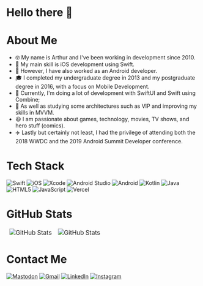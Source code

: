 # Hello there 👋

# About Me
- 🤓 My name is Arthur and I've been working in development since 2010.
- 🍎 My main skill is iOS development using Swift.
- 🤖 However, I have also worked as an Android developer.
- 🎓 I completed my undergraduate degree in 2013 and my postgraduate degree in 2016, with a focus on Mobile Development.
- 🎒 Currently, I'm doing a lot of development with SwiftUI and Swift using Combine;
- 🏫 As well as studying some architectures such as VIP and improving my skills in MVVM.
- 😃 I am passionate about games, technology, movies, TV shows, and hero stuff (comics).
- ✈️ Lastly but certainly not least, I had the privilege of attending both the 2018 WWDC and the 2019 Android Summit Developer conference.

# Tech Stack
![Swift](https://img.shields.io/badge/swift-F54A2A?style=for-the-badge&logo=swift&logoColor=white) ![iOS](https://img.shields.io/badge/iOS-000000?style=for-the-badge&logo=ios&logoColor=white) ![Xcode](https://img.shields.io/badge/Xcode-007ACC?style=for-the-badge&logo=Xcode&logoColor=white) ![Android Studio](https://img.shields.io/badge/Android%20Studio-3DDC84.svg?style=for-the-badge&logo=android-studio&logoColor=white) ![Android](https://img.shields.io/badge/Android-3DDC84?style=for-the-badge&logo=android&logoColor=white) ![Kotlin](https://img.shields.io/badge/kotlin-%237F52FF.svg?style=for-the-badge&logo=kotlin&logoColor=white) ![Java](https://img.shields.io/badge/java-%23ED8B00.svg?style=for-the-badge&logo=java&logoColor=white) ![HTML5](https://img.shields.io/badge/html5-%23E34F26.svg?style=for-the-badge&logo=html5&logoColor=white) ![JavaScript](https://img.shields.io/badge/javascript-%23323330.svg?style=for-the-badge&logo=javascript&logoColor=%23F7DF1E) ![Vercel](https://img.shields.io/badge/vercel-%23000000.svg?style=for-the-badge&logo=vercel&logoColor=white)

# GitHub Stats
<table align="center" border="0" cellpadding="0" cellspacing="0">
  <thead>
    <tr>
      <td>
        <img
          src="https://github-readme-stats.vercel.app/api?username=arthurgivigir&show_icons=true&locale=en&theme=tokyonight&count_private=true"
          alt="GitHub Stats"
        />
      </td>
      <td>
        <img
          src="https://streak-stats.demolab.com/?user=arthurgivigir&theme=tokyonight"
          alt="GitHub Stats"
        />
      </td>
    </tr>
  </thead>
</table>

# Contact Me
[![Mastodon](https://img.shields.io/badge/-MASTODON-%232B90D9?style=for-the-badge&logo=mastodon&logoColor=white)](https://mastodon.social/@arthur_givigir) [![Gmail](https://img.shields.io/badge/Gmail-D14836?style=for-the-badge&logo=gmail&logoColor=white)](arthur316@gmail.com) [![LinkedIn](https://img.shields.io/badge/linkedin-%230077B5.svg?style=for-the-badge&logo=linkedin&logoColor=white)](https://www.linkedin.com/in/arthur-givigir-b4a64a66/) [![Instagram](https://img.shields.io/badge/Instagram-%23E4405F.svg?style=for-the-badge&logo=Instagram&logoColor=white)](https://www.instagram.com/arthur_givigir/)
